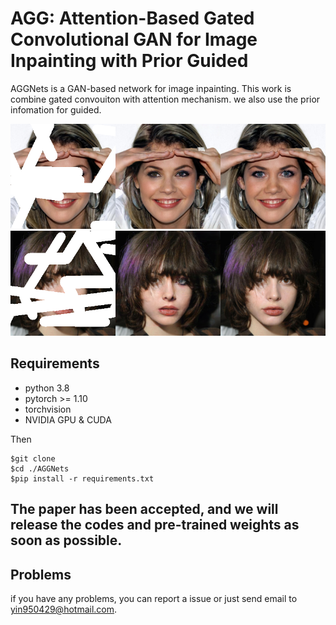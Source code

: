 # AGG: Attention-Based Gated Convolutional GAN for Image Inpainting with Prior Guided

AGGNets is a GAN-based network for image inpainting. This work is combine gated convouiton with attention mechanism. we also use the prior infomation for guided.

<img src="./samples/celeba_1.png">
<img src="./samples/celeba_2.png">

## Requirements

- python 3.8
- pytorch >= 1.10
- torchvision
- NVIDIA GPU & CUDA 

Then 
```
$git clone 
$cd ./AGGNets
$pip install -r requirements.txt

```

## The paper has been accepted, and we will release the codes and pre-trained weights as soon as possible.

## Problems
if you have any problems, you can report a issue or just send email to <yin950429@hotmail.com>.
